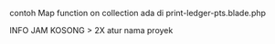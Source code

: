 contoh Map function on collection ada di print-ledger-pts.blade.php

INFO JAM KOSONG > 2X
atur nama proyek